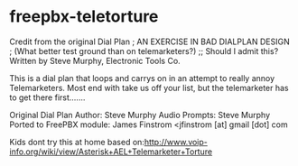 freepbx-teletorture
===================
Credit from the original Dial Plan
; AN EXERCISE IN BAD DIALPLAN DESIGN
; (What better test ground than on telemarketers?)
;; Should I admit this? Written by Steve Murphy, Electronic Tools Co. 

This is a dial plan that loops and carrys on in an attempt to really annoy Telemarketers. Most end with take us off your list, but the telemarketer has to get there first.......


Original Dial Plan Author: Steve Murphy 
Audio Prompts: Steve Murphy
Ported to FreePBX module: James Finstrom <jfinstrom [at] gmail [dot] com

Kids dont try this at home
based on:http://www.voip-info.org/wiki/view/Asterisk+AEL+Telemarketer+Torture